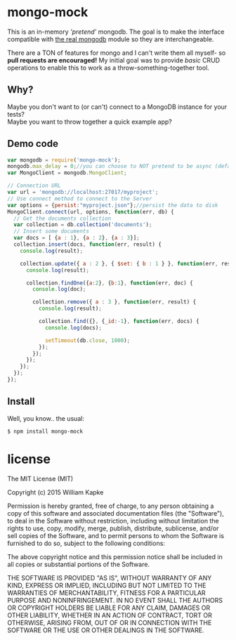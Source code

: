 mongo-mock
==========
This is an in-memory _'pretend'_ mongodb. The goal is to make the interface compatible with
[the real mongodb](https://github.com/mongodb/node-mongodb-native) module so they are interchangeable.

There are a TON of features for mongo and I can't write them all myself- so **pull requests are encouraged!**
My initial goal was to provide _basic_ CRUD operations to enable this to work as a throw-something-together tool.

## Why?
Maybe you don't want to (or can't) connect to a MongoDB instance for your tests?<br>
Maybe you want to throw together a quick example app?

## Demo code
```javascript
var mongodb = require('mongo-mock');
mongodb.max_delay = 0;//you can choose to NOT pretend to be async (default is 400ms)
var MongoClient = mongodb.MongoClient;

// Connection URL
var url = 'mongodb://localhost:27017/myproject';
// Use connect method to connect to the Server
var options = {persist:"myproject.json"};//persist the data to disk
MongoClient.connect(url, options, function(err, db) {
  // Get the documents collection
  var collection = db.collection('documents');
  // Insert some documents
  var docs = [ {a : 1}, {a : 2}, {a : 3}];
  collection.insert(docs, function(err, result) {
    console.log(result);

    collection.update({ a : 2 }, { $set: { b : 1 } }, function(err, result) {
      console.log(result);

      collection.findOne({a:2}, {b:1}, function(err, doc) {
        console.log(doc);

        collection.remove({ a : 3 }, function(err, result) {
          console.log(result);

          collection.find({}, {_id:-1}, function(err, docs) {
            console.log(docs);

            setTimeout(db.close, 1000);
          });
        });
      });
    });
  });
});
```

## Install
Well, you know.. the usual:
```
$ npm install mongo-mock
```

license
=======
The MIT License (MIT)

Copyright (c) 2015 William Kapke

Permission is hereby granted, free of charge, to any person obtaining a copy of
this software and associated documentation files (the "Software"), to deal in
the Software without restriction, including without limitation the rights to
use, copy, modify, merge, publish, distribute, sublicense, and/or sell copies of
the Software, and to permit persons to whom the Software is furnished to do so,
subject to the following conditions:

The above copyright notice and this permission notice shall be included in all
copies or substantial portions of the Software.

THE SOFTWARE IS PROVIDED "AS IS", WITHOUT WARRANTY OF ANY KIND, EXPRESS OR
IMPLIED, INCLUDING BUT NOT LIMITED TO THE WARRANTIES OF MERCHANTABILITY, FITNESS
FOR A PARTICULAR PURPOSE AND NONINFRINGEMENT. IN NO EVENT SHALL THE AUTHORS OR
COPYRIGHT HOLDERS BE LIABLE FOR ANY CLAIM, DAMAGES OR OTHER LIABILITY, WHETHER
IN AN ACTION OF CONTRACT, TORT OR OTHERWISE, ARISING FROM, OUT OF OR IN
CONNECTION WITH THE SOFTWARE OR THE USE OR OTHER DEALINGS IN THE SOFTWARE.
